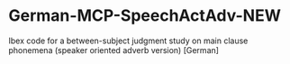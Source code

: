 # German-MCP-SpeechActAdv-NEW
Ibex code for a between-subject judgment study on main clause phonemena (speaker oriented adverb version) [German]
